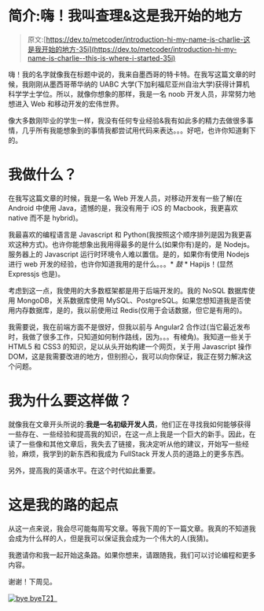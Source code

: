 # 简介:嗨！我叫查理&这是我开始的地方

> 原文:[https://dev.to/metcoder/introduction-hi-my-name-is-charlie-这是我开始的地方-35i](https://dev.to/metcoder/introduction-hi-my-name-is-charlie--this-is-where-i-started-35i)

嗨！我的名字就像我在标题中说的，我来自墨西哥的特卡特。在我写这篇文章的时候，我刚刚从墨西哥蒂华纳的 UABC 大学(下加利福尼亚州自治大学)获得计算机科学学士学位。所以，就像你想象的那样，我是一名 noob 开发人员，非常努力地想进入 Web 和移动开发的宏伟世界。

像大多数刚毕业的学生一样，我没有任何专业经验&我有如此多的精力去做很多事情，几乎所有我能想象到的事情我都尝试用代码来表达。。。好吧，也许你知道剩下的。

# [](#what-i-do)我做什么？

在我写这篇文章的时候，我是一名 Web 开发人员，对移动开发有一些了解(在 Android 中使用 Java，遗憾的是，我没有用于 iOS 的 Macbook，我更喜欢 native 而不是 hybrid)。

我最喜欢的编程语言是 Javascript 和 Python(我按照这个顺序排列是因为我更喜欢这种方式)。也许你能想象出我用得最多的是什么(如果你有)是的，是 Nodejs。服务器上的 Javascript 运行时环境令人难以置信。是的，如果你有使用 Nodejs 进行 web 开发的经验，也许你知道我用的是什么。。。* *鼓* * Hapijs！(显然 Expressjs 也是)。

考虑到这一点，我使用的大多数框架都是用于后端开发的。我的 NoSQL 数据库使用 MongoDB，关系数据库使用 MySQL、PostgreSQL。如果您想知道我是否使用内存数据库，是的，我以前使用过 Redis(仅用于会话数据，但它是有用的)。

我需要说，我在前端方面不是很好，但我以前与 Angular2 合作过(当它最近发布时，我做了很多工作，只知道如何制作路线，因为。。。有棱角)。我知道一些关于 HTML5 和 CSS3 的知识，足以从头开始构建一个网页，关于用 Javascript 操作 DOM，这是我需要改进的地方，但别担心，我可以向你保证，我正在努力解决这个问题。

# [](#why-im-doing-this)我为什么要这样做？

就像我在文章开头所说的:**我是一名初级开发人员**，他们正在寻找我如何能够获得一些存在、一些经验和提高我的知识，在这一点上我是一个巨大的新手。因此，在读了一些像和其他文章后，我失去了链接，我决定听从他的建议，开始写一些经验，麻烦，我学到的新东西和我成为 FullStack 开发人员的道路上的更多东西。

另外，提高我的英语水平。在这个时代如此重要。

# 这是我的路的起点

从这一点来说，我会尽可能每周写文章。等我下周的下一篇文章。我真的不知道我会成为什么样的人，但是我可以保证我会成为一个伟大的人(我猜)。

我邀请你和我一起开始这条路。如果你想来，请跟随我，我们可以讨论编程和更多内容。

谢谢！下周见。

[![bye bye](../Images/60bd6abe5da2c046710324d0cee680ff.png "bye")T2】](https://i.giphy.com/media/3o7btQsLqXMJAPu6Na/giphy.gif)